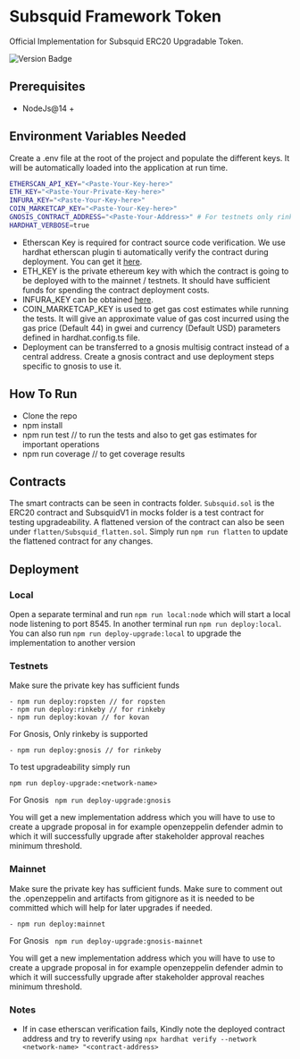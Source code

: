 # Subsquid Framework Token

Official Implementation for Subsquid ERC20 Upgradable Token.

![Version Badge](https://img.shields.io/badge/version-1.0.0-lightgrey.svg)

## Prerequisites
 - NodeJs@14 +

## Environment Variables Needed

Create a .env file at the root of the project and populate the different keys. It will be automatically loaded into the application at run time.
```sh
ETHERSCAN_API_KEY="<Paste-Your-Key-here>"
ETH_KEY="<Paste-Your-Private-Key-here>"
INFURA_KEY="<Paste-Your-Key-here>"
COIN_MARKETCAP_KEY="<Paste-Your-Key-here>"
GNOSIS_CONTRACT_ADDRESS="<Paste-Your-Address>" # For testnets only rinkeby is supported
HARDHAT_VERBOSE=true
```
- Etherscan Key is required for contract source code verification. We use hardhat etherscan plugin ti automatically verify the contract during deployment. You can get it [here](https://etherscan.io/apidocs).
- ETH_KEY is the private ethereum key with which the contract is going to be deployed with to the mainnet / testnets. It should have sufficient funds for spending the contract deployment costs.
- INFURA_KEY can be obtained [here](https://infura.io/). 
- COIN_MARKETCAP_KEY is used to get gas cost estimates while running the tests. It will give an approximate value of gas cost incurred using the gas price (Default 44) in gwei and currency (Default USD) parameters defined in hardhat.config.ts file.
- Deployment can be transferred to a gnosis multisig contract instead of a central address. Create a gnosis contract and 
use deployment steps specific to gnosis to use it.
## How To Run

- Clone the repo
- npm install
- npm run test // to run the tests and also to get gas estimates for important operations
- npm run coverage // to get coverage results

## Contracts

The smart contracts can be seen in contracts folder. ```Subsquid.sol``` is the ERC20 contract and SubsquidV1 in mocks folder is a test contract for testing upgradeability. A flattened version of the contract can also be seen under ```flatten/Subsquid_flatten.sol```. Simply run ```npm run flatten``` to update the flattened contract for any changes.

## Deployment

### Local
 Open a separate terminal and run ```npm run local:node``` which will start a local node listening to port 8545. In another terminal run ```npm run deploy:local```.
 You can also run ```npm run deploy-upgrade:local``` to upgrade the implementation to another version

 ### Testnets
 Make sure the private key has sufficient funds

```
- npm run deploy:ropsten // for ropsten
- npm run deploy:rinkeby // for rinkeby
- npm run deploy:kovan // for kovan
```

For Gnosis, Only rinkeby is supported
```
- npm run deploy:gnosis // for rinkeby
```
 To test upgradeability simply run

 ```npm run deploy-upgrade:<network-name> ```

 For Gnosis
 ``` npm run deploy-upgrade:gnosis```

 You will get a new implementation address which you will have to use to create a upgrade proposal in for example openzeppelin defender admin to which it will successfully upgrade after stakeholder approval reaches minimum threshold.

 ### Mainnet
 Make sure the private key has sufficient funds. Make sure to comment out the .openzeppelin and artifacts from gitignore as it is needed to be committed which will help for later upgrades if needed.

```
- npm run deploy:mainnet
```
For Gnosis
 ``` npm run deploy-upgrade:gnosis-mainnet```

 You will get a new implementation address which you will have to use to create a upgrade proposal in for example openzeppelin defender admin to which it will successfully upgrade after stakeholder approval reaches minimum threshold.

### Notes

- If in case etherscan verification fails, Kindly note the deployed contract address and try to reverify using ```npx hardhat verify --network <network-name> "<contract-address>```